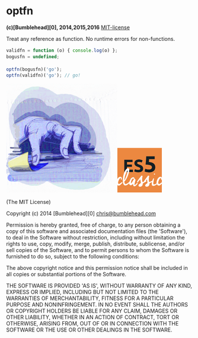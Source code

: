 optfn
=====
**(c)[Bumblehead][0], 2014,2015,2016** [MIT-license](#license)

Treat any reference as function. No runtime errors for non-functions.

```javascript
validfn = function (o) { console.log(o) };
bogusfn = undefined;

optfn(bogusfn)('go');
optfn(validfn)('go'); // go!
```

[7]: https://raw.githubusercontent.com/iambumblehead/es5classic/master/es5classic_120x120.png

 ![scrounge](https://github.com/iambumblehead/scroungejs/raw/master/img/hand.png)[![es5 classic][7]][7]

(The MIT License)

Copyright (c) 2014 [Bumblehead][0] <chris@bumblehead.com>

Permission is hereby granted, free of charge, to any person obtaining a copy of this software and associated documentation files (the 'Software'), to deal in the Software without restriction, including without limitation the rights to use, copy, modify, merge, publish, distribute, sublicense, and/or sell copies of the Software, and to permit persons to whom the Software is furnished to do so, subject to the following conditions:

The above copyright notice and this permission notice shall be included in all copies or substantial portions of the Software.

THE SOFTWARE IS PROVIDED 'AS IS', WITHOUT WARRANTY OF ANY KIND, EXPRESS OR IMPLIED, INCLUDING BUT NOT LIMITED TO THE WARRANTIES OF MERCHANTABILITY, FITNESS FOR A PARTICULAR PURPOSE AND NONINFRINGEMENT. IN NO EVENT SHALL THE AUTHORS OR COPYRIGHT HOLDERS BE LIABLE FOR ANY CLAIM, DAMAGES OR OTHER LIABILITY, WHETHER IN AN ACTION OF CONTRACT, TORT OR OTHERWISE, ARISING FROM, OUT OF OR IN CONNECTION WITH THE SOFTWARE OR THE USE OR OTHER DEALINGS IN THE SOFTWARE.
